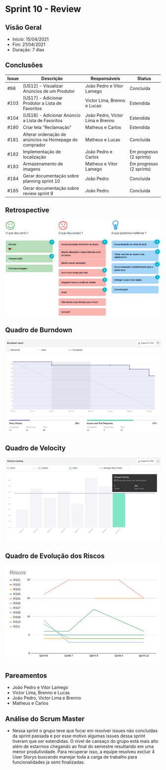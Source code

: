 # Sprint 10 - Review

## Visão Geral
- Inicio: 15/04/2021
- Fim: 21/04/2021
- Duração: 7 dias
 
## Conclusões
| Issue | Descrição | Responsáveis | Status
|--|--|--|--|
|#98|[US12] - Visualizar Anúncios de um Produtor|João Pedro e Vitor Lamego|Concluida
|#103|[US17] - Adicionar Produtor a Lista de Favoritos|Victor Lima, Brenno e Lucas|Estendida
|#104|[US18] - Adicionar Anúncio a Lista de Favoritos|João Pedro, Victor Lima e Brenno|Estendida
|#180|Criar tela "Reclamação"|Matheus e Carlos|Estendida
|#181|Alterar ordenação de anúncios na Homepage do comprador|Matheus e Lucas|Concluida
|#182|Implementação de localização|João Pedro e Carlos|Em progresso (2 sprints)
|#183|Armazenamento de imagens|Matheus e Vitor Lamego|Em progresso (2 sprints)
|#184|Gerar documentação sobre planning sprint 10|João Pedro|Concluida
|#185|Gerar documentação sobre review sprint 9|João Pedro|Concluida

## Retrospective
![Retrospective Sprint 10](../../img/retrospective_10.png)

## Quadro de Burndown
![Quadro de Burndown Sprint 10](../../img/burndown_10.png)

## Quadro de Velocity
![Quadro de Velocity Sprint 10](../../img/velocity_10.png)

<!-- ## Quadro de Conhecimentos
![Quadro de Conhecimentos Sprint 9](../../img/conhecimentos_9.png) -->

## Quadro de Evolução dos Riscos
![Quadro de Riscos Sprint 10](../../img/riscos_10.png)

## Pareamentos
- João Pedro e Vitor Lamego
- Victor Lima, Brenno e Lucas
- João Pedro, Victor Lima e Brenno
- Matheus e Carlos

## Análise do Scrum Master
- Nessa sprint o grupo teve que focar em resolver issues não concluidas da sprint passada e por esse motivo algumas issues dessa sprint tiveram que ser estendidas. O nível de cansaço do grupo está mais alto além de estarmos chegando ao final do semestre resultando em uma menor produtividade. Para recuperar isso, a equipe resolveu excluir 4 User Storys buscando manejar toda a carga de trabalho para funcionalidades ja semi finalizadas.
